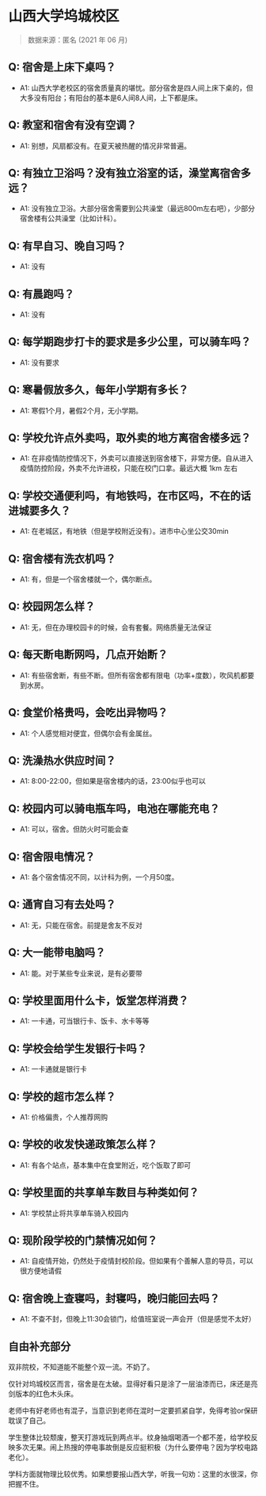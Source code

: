 # 山西大学坞城校区

> 数据来源：匿名 (2021 年 06 月)

## Q: 宿舍是上床下桌吗？

- A1: 山西大学老校区的宿舍质量真的堪忧。部分宿舍是四人间上床下桌的，但大多没有阳台；有阳台的基本是6人间8人间，上下都是床。

## Q: 教室和宿舍有没有空调？

- A1: 别想，风扇都没有。在夏天被热醒的情况非常普遍。

## Q: 有独立卫浴吗？没有独立浴室的话，澡堂离宿舍多远？

- A1: 没有独立卫浴。大部分宿舍需要到公共澡堂（最远800m左右吧），少部分宿舍楼有公共澡堂（比如计科）。

## Q: 有早自习、晚自习吗？

- A1: 没有

## Q: 有晨跑吗？

- A1: 没有

## Q: 每学期跑步打卡的要求是多少公里，可以骑车吗？

- A1: 没有要求

## Q: 寒暑假放多久，每年小学期有多长？

- A1: 寒假1个月，暑假2个月，无小学期。

## Q: 学校允许点外卖吗，取外卖的地方离宿舍楼多远？

- A1: 在非疫情防控情况下，外卖可以直接送到宿舍楼下，非常方便。自从进入疫情防控阶段，外卖不允许进校，只能在校门口拿。最远大概 1km 左右

## Q: 学校交通便利吗，有地铁吗，在市区吗，不在的话进城要多久？

- A1: 在老城区，有地铁（但是学校附近没有）。进市中心坐公交30min

## Q: 宿舍楼有洗衣机吗？

- A1: 有，但是一个宿舍楼就一个，偶尔断点。

## Q: 校园网怎么样？

- A1: 无，但在办理校园卡的时候，会有套餐。网络质量无法保证

## Q: 每天断电断网吗，几点开始断？

- A1: 有些宿舍断，有些不断。但所有宿舍都有限电（功率+度数），吹风机都要到水房。

## Q: 食堂价格贵吗，会吃出异物吗？

- A1: 个人感觉相对便宜，但偶尔会有金属丝。

## Q: 洗澡热水供应时间？

- A1: 8:00-22:00，但如果是宿舍楼内的话，23:00似乎也可以

## Q: 校园内可以骑电瓶车吗，电池在哪能充电？

- A1: 可以，宿舍。但防火时可能会查

## Q: 宿舍限电情况？

- A1: 各个宿舍情况不同，以计科为例，一个月50度。

## Q: 通宵自习有去处吗？

- A1: 无，只能在宿舍。前提是舍友不反对

## Q: 大一能带电脑吗？

- A1: 能。对于某些专业来说，是有必要带

## Q: 学校里面用什么卡，饭堂怎样消费？

- A1: 一卡通，可当银行卡、饭卡、水卡等等

## Q: 学校会给学生发银行卡吗？

- A1: 一卡通就是银行卡

## Q: 学校的超市怎么样？

- A1: 价格偏贵，个人推荐网购

## Q: 学校的收发快递政策怎么样？

- A1: 有各个站点，基本集中在食堂附近，吃个饭取了即可

## Q: 学校里面的共享单车数目与种类如何？

- A1: 学校禁止将共享单车骑入校园内

## Q: 现阶段学校的门禁情况如何？

- A1: 自疫情开始，仍然处于疫情封校阶段。但如果有个善解人意的导员，可以很方便地请假

## Q: 宿舍晚上查寝吗，封寝吗，晚归能回去吗？

- A1: 不查不封，但晚上11:30会锁门，给值班室说一声会开（但是感觉不太好）

## 自由补充部分

双非院校，不知道能不能整个双一流。不奶了。

仅针对坞城校区而言，宿舍是在太破。显得好看只是涂了一层油漆而已，床还是亮剑版本的红色木头床。

老师中有好老师也有混子，当意识到老师在混时一定要抓紧自学，免得考验or保研耽误了自己。

学生整体比较颓废，整天打游戏玩到两点半。纹身抽烟喝酒一个都不差，给学校反映多次无果。闹上热搜的停电事故倒是反应挺积极（为什么要停电？因为学校电路老化）。

学科方面就物理比较优秀。如果想要报山西大学，听我一句劝：这里的水很深，你把握不住。